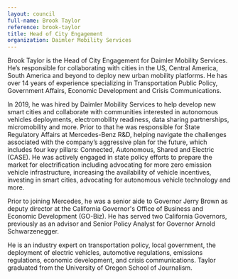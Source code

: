 ```yaml
---
layout: council
full-name: Brook Taylor
reference: brook-taylor
title: Head of City Engagement
organization: Daimler Mobility Services
---
```


<p>Brook Taylor is the Head of City Engagement for Daimler Mobility Services. He’s responsible for collaborating with cities in the US, Central America, South America and beyond to deploy new urban mobility platforms. He has over 14 years of experience specializing in Transportation Public Policy, Government Affairs, Economic Development and Crisis Communications. </p>
<p>In 2019, he was hired by Daimler Mobility Services to help develop new smart cities and collaborate with communities interested in autonomous vehicles deployments, electromobility readiness, data sharing partnerships, micromobility and more. Prior to that he was responsible for State Regulatory Affairs at Mercedes-Benz R&D, helping navigate the challenges associated with the company’s aggressive plan for the future, which includes four key pillars: Connected, Autonomous, Shared and Electric (CASE). He was actively engaged in state policy efforts to prepare the market for electrification including advocating for more zero emission vehicle infrastructure, increasing the availability of vehicle incentives, investing in smart cities, advocating for autonomous vehicle technology and more.</p>
<p>Prior to joining Mercedes, he was a senior aide to Governor Jerry Brown as deputy director at the California Governor's Office of Business and Economic Development (GO-Biz). He has served two California Governors, previously as an advisor and Senior Policy Analyst for Governor Arnold Schwarzenegger.</p>
<p>He is an industry expert on transportation policy, local government, the deployment of electric vehicles, automotive regulations, emissions regulations, economic development, and crisis communications.  Taylor graduated from the University of Oregon School of Journalism.</p>
